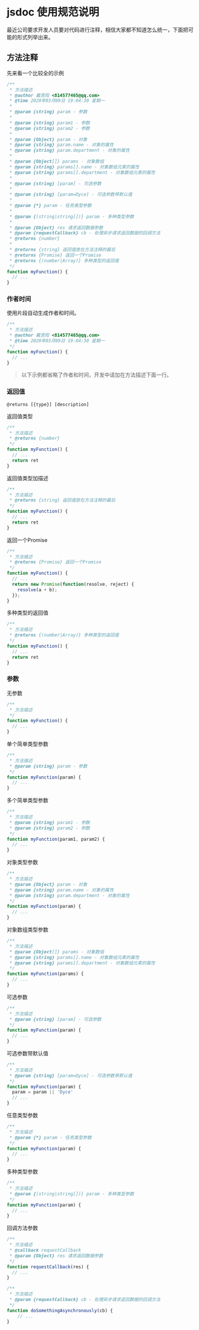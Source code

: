 # jsdoc 使用规范说明

最近公司要求开发人员要对代码进行注释，相信大家都不知道怎么统一，下面把可能的形式列举出来。

## 方法注释

先来看一个比较全的示例

```javascript
/**
 * 方法描述
 * @author 戴思阳 <814577465@qq.com>
 * @time 2020年03月09日 19:04:30 星期一
 *
 * @param {string} param - 参数
 *
 * @param {string} param1 - 参数
 * @param {string} param2 - 参数
 *
 * @param {Object} param - 对象
 * @param {string} param.name - 对象的属性
 * @param {string} param.department - 对象的属性
 *
 * @param {Object[]} params - 对象数组
 * @param {string} params[].name - 对象数组元素的属性
 * @param {string} params[].department - 对象数组元素的属性
 *
 * @param {string} [param] - 可选参数
 *
 * @param {string} [param=Dyce] - 可选参数带默认值
 *
 * @param {*} param - 任务类型参数
 *
 * @param {(string|string[])} param - 多种类型参数
 *
 * @param {Object} res 请求返回数据参数
 * @param {requestCallback} cb - 处理异步请求返回数据的回调方法
 * @returns {number}
 *
 * @returns {string} 返回值放在方法注释的最后
 * @returns {Promise} 返回一个Promise
 * @returns {(number|Array)} 多种类型的返回值
 */
function myFunction() {
  // ...
}
```

### 作者时间

使用片段自动生成作者和时间。

```javascript
/**
 * 方法描述
 * @author 戴思阳 <814577465@qq.com>
 * @time 2020年03月09日 19:04:30 星期一
 */
function myFunction() {
  // ...
}
```

> 以下示例都省略了作者和时间，开发中请加在方法描述下面一行。

### 返回值

`@returns [{type}] [description]`

返回值类型

```javascript
/**
 * 方法描述
 * @returns {number}
 */
function myFunction() {
  // ...
  return ret
}
```

返回值类型加描述

```javascript
/**
 * 方法描述
 * @returns {string} 返回值放在方法注释的最后
 */
function myFunction() {
  // ...
  return ret
}
```

返回一个Promise

```javascript
/**
 * 方法描述
 * @returns {Promise} 返回一个Promise
 */
function myFunction() {
  // ...
  return new Promise(function(resolve, reject) {
    resolve(a + b);
  });
}
```

多种类型的返回值

```javascript
/**
 * 方法描述
 * @returns {(number|Array)} 多种类型的返回值
 */
function myFunction() {
  // ...
  return ret
}
```

### 参数

无参数

```javascript
/**
 * 方法描述
 */
function myFunction() {
  // ...
}
```

单个简单类型参数

```javascript
/**
 * 方法描述
 * @param {string} param - 参数
 */
function myFunction(param) {
  // ...
}
```

多个简单类型参数

```javascript
/**
 * 方法描述
 * @param {string} param1 - 参数
 * @param {string} param2 - 参数
 */
function myFunction(param1, param2) {
  // ...
}
```

对象类型参数

```javascript
/**
 * 方法描述
 * @param {Object} param - 对象
 * @param {string} param.name - 对象的属性
 * @param {string} param.department - 对象的属性
 */
function myFunction(param) {
  // ...
}
```

对象数组类型参数

```javascript
/**
 * 方法描述
 * @param {Object[]} params - 对象数组
 * @param {string} params[].name - 对象数组元素的属性
 * @param {string} params[].department - 对象数组元素的属性
 */
function myFunction(params) {
  // ...
}
```

可选参数

```javascript
/**
 * 方法描述
 * @param {string} [param] - 可选参数
 */
function myFunction(param) {
  // ...
}
```

可选参数带默认值

```javascript
/**
 * 方法描述
 * @param {string} [param=Dyce] - 可选参数带默认值
 */
function myFunction(param) {
  param = param || 'Dyce'
  // ...
}
```

任意类型参数

```javascript
/**
 * 方法描述
 * @param {*} param - 任务类型参数
 */
function myFunction(param) {
  // ...
}
```

多种类型参数

```javascript
/**
 * 方法描述
 * @param {(string|string[])} param - 多种类型参数
 */
function myFunction(param) {
  // ...
}
```

回调方法参数

```javascript
/**
 * 方法描述
 * @callback requestCallback
 * @param {Object} res 请求返回数据参数
 */
function requestCallback(res) {
  // ...
}

/**
 * 方法描述
 * @param {requestCallback} cb - 处理异步请求返回数据的回调方法
 */
function doSomethingAsynchronously(cb) {
    // ...
}
```
